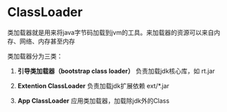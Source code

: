 

# ClassLoader
类加载器就是用来将java字节码加载到jvm的工具。来加载器的资源可以来自内存、网络、内存甚至内存

类加载器分为三类：

1. **引导类加载器（bootstrap class loader）**
  负责加载jdk核心库，如 rt.jar 

2. **Extention ClassLoader**
  负责加载jdk扩展依赖 ext/*.jar 

3. **App ClassLoader**
  应用类加载器，加载除jdk外的Class